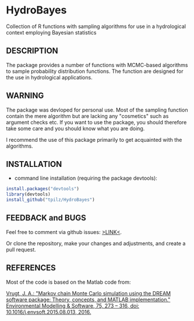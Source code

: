 # HydroBayes
Collection of R functions with sampling algorithms for use in a hydrological context employing Bayesian statistics

## DESCRIPTION
The package provides a number of functions with MCMC-based algorithms to sample probability distribution functions. The function are designed for the use in hydrological applications.

## WARNING
The package was devloped for personal use. Most of the sampling function contain the mere algorithm but are lacking any "cosmetics" such as argument checks etc. If you want to use the package, you should therefore take some care and you should know what you are doing.

I recommend the use of this package primarily to get acquainted with the algorithms.

## INSTALLATION

* command line installation (requiring the package devtools):

```R
install.packages("devtools") 
library(devtools)
install_github("tpilz/HydroBayes")
```

## FEEDBACK and BUGS
Feel free to comment via github issues: [>LINK<](https://github.com/tpilz/HydroBayes/issues).

Or clone the repository, make your changes and adjustments, and create a pull request.

## REFERENCES
Most of the code is based on the Matlab code from:

[Vrugt, J. A.: "Markov chain Monte Carlo simulation using the DREAM software package: Theory, concepts, and MATLAB implementation." Environmental Modelling & Software, 75, 273 – 316, doi: 10.1016/j.envsoft.2015.08.013, 2016.](http://dx.doi.org/10.1016/j.envsoft.2015.08.013)
